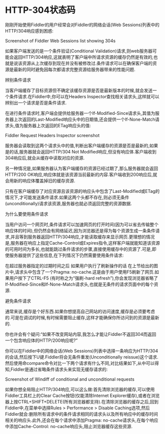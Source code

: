 # HTTP-304状态码

刚刚开始使用Fiddler的用户经常会对Fiddler的网络会话(Web Sessions)列表中的HTTP/304响应感到困惑:

Screenshot of Fiddler Web Sessions list showing 304s

如果客户端发送的是一个条件验证(Conditional Validation)请求,则web服务器可能会返回HTTP/304响应,这就表明了客户端中所请求资源的缓存仍然是有效的,也就是说该资源从上次缓存到现在并没有被修改过.条件请求可以在确保客户端的资源是最新的同时避免因每次都请求完整资源给服务器带来的性能问题.

辨别条件请求

当客户端缓存了目标资源但不确定该缓存资源是否是最新版本的时候,就会发送一个条件请求.在Fiddler中,你可以在Headers Inspector查找相关请求头,这样就可以辨别出一个请求是否是条件请求.

在进行条件请求时,客户端会提供给服务器一个If-Modified-Since请求头,其值为服务器上次返回的Last-Modified响应头中的日期值,还会提供一个If-None-Match请求头,值为服务器上次返回的ETag响应头的值:

Fiddler Request Headers Inspector screenshot

服务器会读取到这两个请求头中的值,判断出客户端缓存的资源是否是最新的,如果是的话,服务器就会返回HTTP/304 Not Modified响应,但没有响应体.客户端收到304响应后,就会从缓存中读取对应的资源.

另一种情况是,如果服务器认为客户端缓存的资源已经过期了,那么服务器就会返回HTTP/200 OK响应,响应体就是该资源当前最新的内容.客户端收到200响应后,就会用新的响应体覆盖掉旧的缓存资源.

只有在客户端缓存了对应资源且该资源的响应头中包含了Last-Modified或ETag的情况下,才可能发送条件请求.如果这两个头都不存在,则必须无条件(unconditionally)请求该资源,服务器也就必须返回完整的资源数据.

为什么要使用条件请求

当用户访问一个网页时,条件请求可以加速网页的打开时间(因为可以省去传输整个响应体的时间),但仍然会有网络延迟,因为浏览器还是得为每个资源生成一条条件请求,并且等到服务器返回HTTP/304响应,才能读取缓存来显示网页.更理想的情况是,服务器在响应上指定Cache-Control或Expires指令,这样客户端就能知道该资源的可用时间为多长,也就能跳过条件请求的步骤,直接使用缓存中的资源了.可是,即使服务器提供了这些信息,在下列情况下仍然需要使用条件请求:

在超过服务器指定的过期时间之后
如果用户执行了刷新操作的话
在上节给出的图片中,请求头中包含了一个Pragma: no-cache.这是由于用户使用F5刷新了网页.如果用户按下了CTRL-F5 (有时称之为“强刷-hard refresh”),你会发现浏览器省略了If-Modified-Since和If-None-Match请求头,也就是无条件的请求页面中的每个资源.

避免条件请求

通常来说,缓存是个好东西.如果你想提高自己网站的访问速度,缓存是必须要考虑的.可是在调试的时候,有时候需要阻止缓存,这样才能确保你所访问到的资源是最新的.

你也许会有个疑问:“如果不改变网站内容,我怎么才能让Fiddler不返回304而返回一个包含响应体的HTTP/200响应呢?”

你可以在Fiddler中的网络会话(Web Sessions)列表中选择一条响应为HTTP/304的会话,然后按下U键.Fiddler将会无条件重发(Unconditionally reissue)这个请求.然后使用命compare命令对比一下两个请求有什么不同,对比结果如下,从中可以得知,Fiddler是通过省略条件请求头来实现无缓存请求的:

Screenshot of Windiff of conditional and unconditional requests

如果你想全局阻止HTTP/304响应,可以这么做:首先清除浏览器的缓存,可以使用Fiddler工具栏上的Clear Cache按钮(仅能清除Internet Explorer缓存),或者在浏览器上按CTRL+SHIFT+DELETE(所有浏览器都支持).在清除浏览器的缓存之后,回到Fiddler中,在菜单中选择Rules > Performance > Disable Caching选项,然后Fiddler就会:删除所有请求中的条件请求相同的请求头以及所有响应中的缓存时间相关的响应头.此外,还会在每个请求中添加Pragma: no-cache请求头,在每个响应中添加Cache-Control: no-cache响应头,阻止浏览器缓存这些资源.

